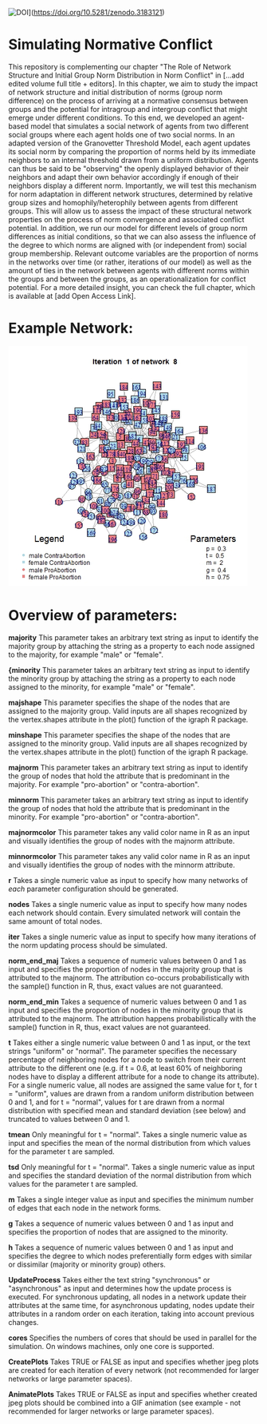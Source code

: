 ![DOI](https://zenodo.org/badge/DOI/10.5281/zenodo.3183121.svg)](https://doi.org/10.5281/zenodo.3183121)

# Simulating Normative Conflict

This repository is complementing our chapter "The Role of Network Structure and Initial Group Norm Distribution in Norm Conflict" in [...add edited volume full title + editors]. In this chapter, we aim to study the impact of network structure and initial distribution of norms (group norm difference) on the process of arriving at a normative consensus between groups and the potential for intragroup and intergroup conflict that might emerge under different conditions. To this end, we developed an agent-based model that simulates a social network of agents from two different social groups where each agent holds one of two social norms. In an adapted version of the Granovetter Threshold Model, each agent updates its social norm by comparing the proportion of norms held by its immediate neighbors to an internal threshold drawn from a uniform distribution. Agents can thus be said to be "observing" the openly displayed behavior of their neighbors and adapt their own behavior accordingly if enough of their neighbors display a different norm. Importantly, we will test this mechanism for norm adaptation in different network structures, determined by relative group sizes and homophily/heterophily between agents from different groups. This will allow us to assess the impact of these structural network properties on the process of norm convergence and associated conflict potential. In addition, we run our model for different levels of group norm differences as initial conditions, so that we can also assess the influence of the degree to which norms are aligned with (or independent from) social group membership. Relevant outcome variables are the proportion of norms in the networks over time (or rather, iterations of our model) as well as the amount of ties in the network between agents with different norms within the groups and between the groups, as an operationalization for conflict potential. For a more detailed insight, you can check the full chapter, which is available at [add Open Access Link].

# Example Network:

![](ExampleNetwork.gif)

# Overview of parameters:

**majority** This parameter takes an arbitrary text string as input to identify the majority group by attaching the string as a property to each node assigned to the majority, for example "male" or "female".

**{minority** This parameter takes an arbitrary text string as input to identify the minority group by attaching the string as a property to each node assigned to the minority, for example "male" or "female".

**majshape** This parameter specifies the shape of the nodes that are assigned to the majority group. Valid inputs are all shapes recognized by the vertex.shapes attribute in the plot() function of the igraph R package.

**minshape** This parameter specifies the shape of the nodes that are assigned to the minority group. Valid inputs are all shapes recognized by the vertex.shapes attribute in the plot() function of the igraph R package.

**majnorm** This parameter takes an arbitrary text string as input to identify the group of nodes that hold the attribute that is predominant in the majority. For example "pro-abortion" or "contra-abortion".

**minnorm** This parameter takes an arbitrary text string as input to identify the group of nodes that hold the attribute that is predominant in the minority. For example "pro-abortion" or "contra-abortion".

**majnormcolor** This parameter takes any valid color name in R as an input and visually identifies the group of nodes with the majnorm attribute.

**minnormcolor** This parameter takes any valid color name in R as an input and visually identifies the group of nodes with the minnorm attribute.

**r** Takes a single numeric value as input to specify how many networks of $each$ parameter configuration should be generated.

**nodes** Takes a single numeric value as input to specify how many nodes each network should contain. Every simulated network will contain the same amount of total nodes.

**iter** Takes a single numeric value as input to specify how many iterations of the norm updating process should be simulated.

**norm_end_maj** Takes a sequence of numeric values between 0 and 1 as input and specifies the proportion of nodes in the majority group that is attributed to the majnorm. The attribution co-occurs probabilistically with the sample() function in R, thus, exact values are not guaranteed.

**norm_end_min** Takes a sequence of numeric values between 0 and 1 as input and specifies the proportion of nodes in the minority group that is attributed to the majnorm. The attribution happens probabilistically with the sample() function in R, thus, exact values are not guaranteed.

**t** Takes either a single numeric value between 0 and 1 as input, or the text strings "uniform" or "normal". The parameter specifies the necessary percentage of neighboring nodes for a node to switch from their current attribute to the different one (e.g. if t = 0.6, at least 60\% of neighboring nodes have to display a different attribute for a node to change its attribute). For a single numeric value, all nodes are assigned the same value for t, for t = "uniform", values are drawn from a random uniform distribution between 0 and 1, and for t = "normal", values for t are drawn from a normal distribution with specified mean and standard deviation (see below) and truncated to values between 0 and 1.

**tmean** Only meaningful for t = "normal". Takes a single numeric value as input and specifies the mean of the normal distribution from which values for the parameter t are sampled.

**tsd** Only meaningful for t = "normal". Takes a single numeric value as input and specifies the standard deviation of the normal distribution from which values for the parameter t are sampled.

**m** Takes a single integer value as input and specifies the minimum number of edges that each node in the network forms.

**g** Takes a sequence of numeric values between 0 and 1  as input and specifies the proportion of nodes that are assigned to the minority.

**h** Takes a sequence of numeric values between 0 and 1 as input and specifies the degree to which nodes preferentially form edges with similar or dissimilar (majority or minority group) others.

**UpdateProcess** Takes either the text string "synchronous" or "asynchronous" as input and determines how the update process is executed. For synchronous updating, all nodes in a network update their attributes at the same time, for asynchronous updating, nodes update their attributes in a random order on each iteration, taking into account previous changes.

**cores** Specifies the numbers of cores that should be used in parallel for the simulation. On windows machines, only one core is supported.

**CreatePlots** Takes TRUE or FALSE as input and specifies whether jpeg plots are created for each iteration of every network (not recommended for larger networks or large parameter spaces).

**AnimatePlots** Takes TRUE or FALSE as input and specifies whether created jpeg plots should be combined into a GIF animation (see example - not recommended for larger networks or large parameter spaces).


